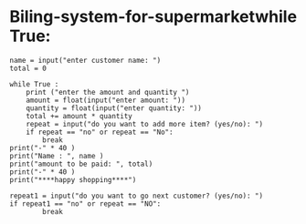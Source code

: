 # Biling-system-for-supermarketwhile True:
    name = input("enter customer name: ")
    total = 0

    while True :
        print ("enter the amount and quantity ")
        amount = float(input("enter amount: "))
        quantity = float(input("enter quantity: "))
        total += amount * quantity 
        repeat = input("do you want to add more item? (yes/no): ")
        if repeat == "no" or repeat == "No":
            break
    print("-" * 40 )
    print("Name : ", name )
    print("amount to be paid: ", total)
    print("-" * 40 )
    print("****happy shopping****") 

    repeat1 = input("do you want to go next customer? (yes/no): ")
    if repeat1 == "no" or repeat == "NO":
            break
